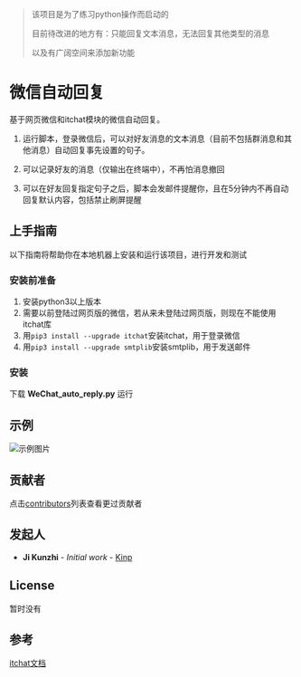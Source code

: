 > 该项目是为了练习python操作而启动的
>
> 目前待改进的地方有：只能回复文本消息，无法回复其他类型的消息
>
> 以及有广阔空间来添加新功能

# 微信自动回复

基于网页微信和itchat模块的微信自动回复。

1. 运行脚本，登录微信后，可以对好友消息的文本消息（目前不包括群消息和其他消息）自动回复事先设置的句子。

2. 可以记录好友的消息（仅输出在终端中），不再怕消息撤回

3. 可以在好友回复指定句子之后，脚本会发邮件提醒你，且在5分钟内不再自动回复默认内容，包括禁止刷屏提醒

## 上手指南

以下指南将帮助你在本地机器上安装和运行该项目，进行开发和测试

### 安装前准备

1. 安装python3以上版本
2. 需要以前登陆过网页版的微信，若从来未登陆过网页版，则现在不能使用itchat库
3. 用```pip3 install --upgrade itchat```安装itchat，用于登录微信
4. 用```pip3 install --upgrade smtplib```安装smtplib，用于发送邮件

### 安装

下载 **WeChat_auto_reply.py** 运行

## 示例

![示例图片](https://tva1.sinaimg.cn/large/00831rSTgy1gdosegk01wj31rm0a275v.jpg)

## 贡献者

点击[contributors](https://github.com/Kinp/WeChat_autoreplay/contributors)列表查看更过贡献者

## 发起人

* **Ji Kunzhi** - *Initial work* - [Kinp](https://github.com/Kinp)

## License

暂时没有

## 参考

[itchat文档](https://itchat.readthedocs.io/zh/latest/)